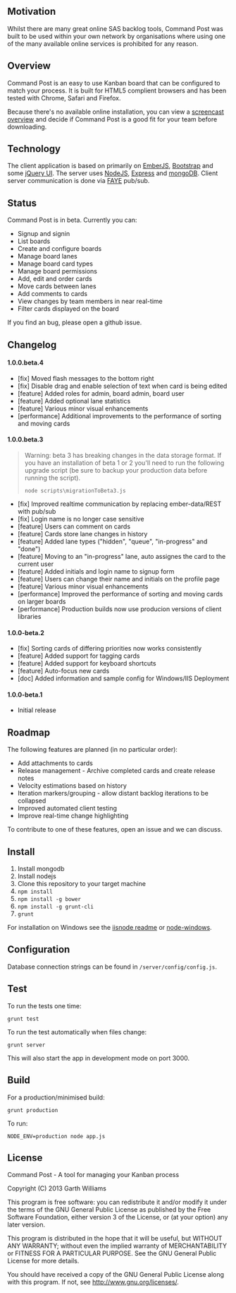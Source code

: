Motivation
----------

Whilst there are many great online SAS backlog tools, Command Post was built to be used within
your own network by organisations where using one of the many available online services is
prohibited for any reason.

Overview
--------

Command Post is an easy to use Kanban board that can be configured to match your process. It is
built for HTML5 complient browsers and has been tested with Chrome, Safari and Firefox.

Because there's no available online installation, you can view a
[screencast overview](https://plus.google.com/+GarthWilliams/posts/bvL7PDp574g) and decide if
Command Post is a good fit for your team before downloading.

Technology
----------

The client application is based on primarily on [EmberJS](http://emberjs.com),
[Bootstrap](http://getbootstrap.com) and some [jQuery UI](http://jqueryui.com). The server uses
[NodeJS](http://nodejs.org), [Express](http://expressjs.com) and
[mongoDB](http://www.mongodb.org). Client server communication is done via
[FAYE](http://faye.jcoglan.com/) pub/sub.

Status
------

Command Post is in beta. Currently you can:

* Signup and signin
* List boards
* Create and configure boards
* Manage board lanes
* Manage board card types
* Manage board permissions
* Add, edit and order cards
* Move cards between lanes
* Add comments to cards
* View changes by team members in near real-time
* Filter cards displayed on the board

If you find an bug, please open a github issue.

Changelog
---------

#### 1.0.0.beta.4

* [fix] Moved flash messages to the bottom right
* [fix] Disable drag and enable selection of text when card is being edited
* [feature] Added roles for admin, board admin, board user
* [feature] Added optional lane statistics
* [feature] Various minor visual enhancements
* [performance] Additional improvements to the performance of sorting and moving cards

#### 1.0.0.beta.3

> Warning: beta 3 has breaking changes in the data storage format. If you have an
> installation of beta 1 or 2 you'll need to run the following upgrade script (be
> sure to backup your production data before running the script).
>
> `node scripts\migrationToBeta3.js`

* [fix] Improved realtime communication by replacing ember-data/REST with pub/sub
* [fix] Login name is no longer case sensitive
* [feature] Users can comment on cards
* [feature] Cards store lane changes in history
* [feature] Added lane types ("hidden", "queue", "in-progress" and "done")
* [feature] Moving to an "in-progress" lane, auto assignes the card to the current user
* [feature] Added initials and login name to signup form
* [feature] Users can change their name and initials on the profile page
* [feature] Various minor visual enhancements
* [performance] Improved the performance of sorting and moving cards on larger boards
* [performance] Production builds now use producion versions of client libraries

#### 1.0.0-beta.2

* [fix] Sorting cards of differing priorities now works consistently
* [feature] Added support for tagging cards
* [feature] Added support for keyboard shortcuts
* [feature] Auto-focus new cards
* [doc] Added information and sample config for Windows/IIS Deployment

#### 1.0.0-beta.1

* Initial release

Roadmap
-------

The following features are planned (in no particular order):

* Add attachments to cards
* Release management - Archive completed cards and create release notes
* Velocity estimations based on history
* Iteration markers/grouping - allow distant backlog iterations to be collapsed
* Improved automated client testing
* Improve real-time change highlighting

To contribute to one of these features, open an issue and we can discuss.

Install
-------

1. Install mongodb
2. Install nodejs
3. Clone this repository to your target machine
4. `npm install`
5. `npm install -g bower`
6. `npm install -g grunt-cli`
7. `grunt`

For installation on Windows see the [iisnode readme](docs/iisnode/readme.md)
or [node-windows](docs/node-windows.md).

Configuration
-------------

Database connection strings can be found in `/server/config/config.js`.

Test
----

To run the tests one time:

`grunt test`

To run the test automatically when files change:

`grunt server`

This will also start the app in development mode on port 3000.

Build
-----

For a production/minimised build:

`grunt production`

To run:

`NODE_ENV=production node app.js`

License
-------

Command Post - A tool for managing your Kanban process

Copyright (C) 2013 Garth Williams

This program is free software: you can redistribute it and/or modify
it under the terms of the GNU General Public License as published by
the Free Software Foundation, either version 3 of the License, or
(at your option) any later version.

This program is distributed in the hope that it will be useful,
but WITHOUT ANY WARRANTY; without even the implied warranty of
MERCHANTABILITY or FITNESS FOR A PARTICULAR PURPOSE.  See the
GNU General Public License for more details.

You should have received a copy of the GNU General Public License
along with this program.  If not, see <http://www.gnu.org/licenses/>.

